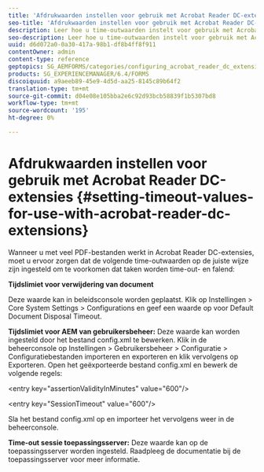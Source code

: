 ```yaml
---
title: 'Afdrukwaarden instellen voor gebruik met Acrobat Reader DC-extensies '
seo-title: 'Afdrukwaarden instellen voor gebruik met Acrobat Reader DC-extensies '
description: Leer hoe u time-outwaarden instelt voor gebruik met Acrobat Reader DC-extensies.
seo-description: Leer hoe u time-outwaarden instelt voor gebruik met Acrobat Reader DC-extensies.
uuid: d6d072a0-0a30-417a-98b1-df8b4ff8f911
contentOwner: admin
content-type: reference
geptopics: SG_AEMFORMS/categories/configuring_acrobat_reader_dc_extensions
products: SG_EXPERIENCEMANAGER/6.4/FORMS
discoiquuid: a9aeeb89-45e9-4d5d-aa25-8145c89b64f2
translation-type: tm+mt
source-git-commit: d04e08e105bba2e6c92d93bcb58839f1b5307bd8
workflow-type: tm+mt
source-wordcount: '195'
ht-degree: 0%

---
```



# Afdrukwaarden instellen voor gebruik met Acrobat Reader DC-extensies  {#setting-timeout-values-for-use-with-acrobat-reader-dc-extensions}

Wanneer u met veel PDF-bestanden werkt in Acrobat Reader DC-extensies, moet u ervoor zorgen dat de volgende time-outwaarden op de juiste wijze zijn ingesteld om te voorkomen dat taken worden time-out- en falend:

**Tijdslimiet voor verwijdering van document**

Deze waarde kan in beleidsconsole worden geplaatst. Klik op Instellingen > Core System Settings > Configurations en geef een waarde op voor Default Document Disposal Timeout.

**Tijdslimiet voor AEM van gebruikersbeheer:** Deze waarde kan worden ingesteld door het bestand config.xml te bewerken. Klik in de beheerconsole op Instellingen > Gebruikersbeheer > Configuratie > Configuratiebestanden importeren en exporteren en klik vervolgens op Exporteren. Open het geëxporteerde bestand config.xml en bewerk de volgende regels:

&lt;entry key=&quot;assertionValidityInMinutes&quot; value=&quot;600&quot;/>

&lt;entry key=&quot;SessionTimeout&quot; value=&quot;600&quot;/>

Sla het bestand config.xml op en importeer het vervolgens weer in de beheerconsole.

**Time-out sessie toepassingsserver:** Deze waarde kan op de toepassingsserver worden ingesteld. Raadpleeg de documentatie bij de toepassingsserver voor meer informatie.

